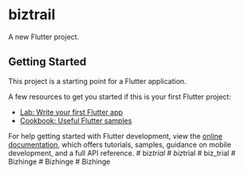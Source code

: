 # biztrail

A new Flutter project.

## Getting Started

This project is a starting point for a Flutter application.

A few resources to get you started if this is your first Flutter project:

- [Lab: Write your first Flutter app](https://docs.flutter.dev/get-started/codelab)
- [Cookbook: Useful Flutter samples](https://docs.flutter.dev/cookbook)

For help getting started with Flutter development, view the
[online documentation](https://docs.flutter.dev/), which offers tutorials,
samples, guidance on mobile development, and a full API reference.
#   b i z _ t r i a l  
 #   b i z _ t r i a l  
 #   b i z _ t r i a l  
 #   B i z h i n g e  
 #   B i z h i n g e  
 #   B i z h i n g e  
 